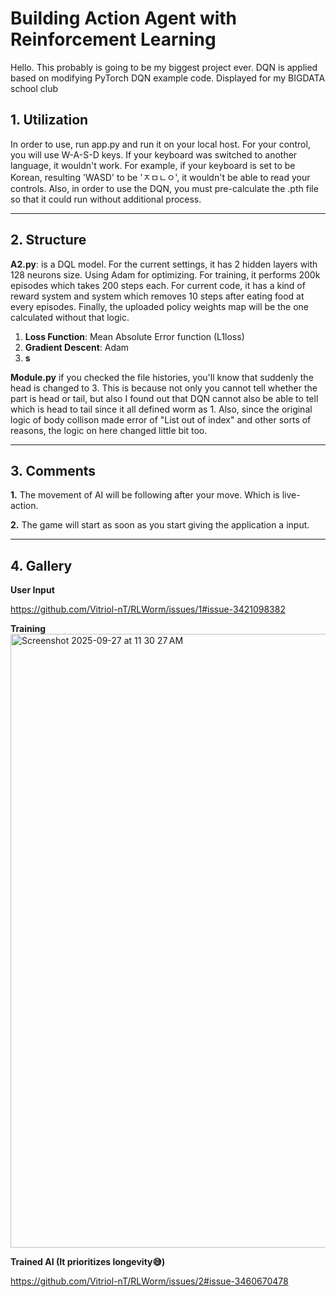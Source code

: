 # Building Action Agent with Reinforcement Learning

Hello. This probably is going to be my biggest project ever.
DQN is applied based on modifying PyTorch DQN example code.
Displayed for my BIGDATA school club

## 1. Utilization

In order to use, run app.py and run it on your local host.
For your control, you will use W-A-S-D keys.
If your keyboard was switched to another language, it wouldn't work.
For example, if your keyboard is set to be Korean, resulting 'WASD' to be 'ㅈㅁㄴㅇ',
it wouldn't be able to read your controls.
Also, in order to use the DQN, you must pre-calculate the .pth file so that it could run without additional process.

---
## 2. Structure
**A2.py**: is a DQL model. For the current settings, it has 2 hidden layers with 128 neurons size. Using Adam for optimizing. For training, it performs 200k episodes which takes 200 steps each.
For current code, it has a kind of reward system and system which removes 10 steps after eating food at every episodes. Finally, the uploaded policy weights map will be the one calculated without that logic.
1. **Loss Function**: Mean Absolute Error function (L1loss)
2. **Gradient Descent**: Adam
3. **s**

**Module.py** if you checked the file histories, you'll know that suddenly the head is changed to 3. This is because not only you cannot tell whether the part is head or tail, but also I found out that DQN cannot also be able to tell which is head to tail since it all defined worm as 1. Also, since the original logic of body collison made error of "List out of index" and other sorts of reasons, the logic on here changed little bit too.



---


## 3. Comments
**1.** The movement of AI will be following after your move. Which is live-action.

**2.** The game will start as soon as you start giving the application a input.

---
## 4. Gallery

**User Input**

[
https://github.com/Vitriol-nT/RLWorm/issues/1#issue-3421098382
](https://github.com/user-attachments/assets/df496e81-3725-4d37-a77f-83bd036c6483
)

**Training**
<img width="1512" height="982" alt="Screenshot 2025-09-27 at 11 30 27 AM" src="https://github.com/user-attachments/assets/f1de3a38-65e2-4017-8631-5fd7d7fe41ac" />

**Trained AI (It prioritizes longevity😅)**

[
https://github.com/Vitriol-nT/RLWorm/issues/2#issue-3460670478
](https://github.com/user-attachments/assets/a52f0a51-cec7-4116-8a98-54ca4655e70c
)

